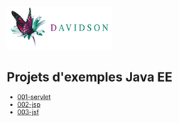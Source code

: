 ![alt text][logo]

Projets d'exemples Java EE
==========================

 * [001-servlet](https://github.com/marc-bouvier-dav/dav-j2ee-tuto/tree/master/001-servlet)
 * [002-jsp](https://github.com/marc-bouvier-dav/dav-j2ee-tuto/tree/master/002-jsp)
 * [003-jsf](https://github.com/marc-bouvier-dav/dav-j2ee-tuto/tree/master/003-jsf)


[logo]: https://github.com/marc-bouvier-dav/dav-j2ee-tuto/blob/master/dav_logo_small.png "Davidson Consulting"
